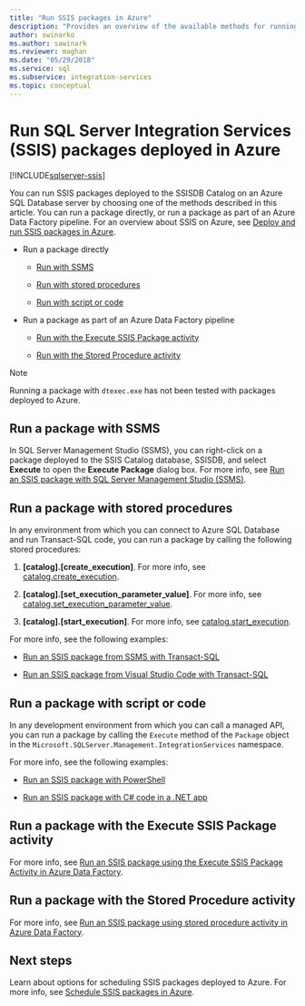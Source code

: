 ```yaml
---
title: "Run SSIS packages in Azure"
description: "Provides an overview of the available methods for running SSIS packages deployed to Azure SQL Database."
author: swinarko
ms.author: sawinark
ms.reviewer: maghan
ms.date: "05/29/2018"
ms.service: sql
ms.subservice: integration-services
ms.topic: conceptual
---
```

# Run SQL Server Integration Services (SSIS) packages deployed in Azure

[!INCLUDE[sqlserver-ssis](../../includes/applies-to-version/sqlserver-ssis.md)]



You can run SSIS packages deployed to the SSISDB Catalog on an Azure SQL Database server by choosing one of the methods described in this article. You can run a package directly, or run a package as part of an Azure Data Factory pipeline. For an overview about SSIS on Azure, see [Deploy and run SSIS packages in Azure](ssis-azure-lift-shift-ssis-packages-overview.md).

- Run a package directly

  - [Run with SSMS](#ssms)

  - [Run with stored procedures](#sproc)

  - [Run with script or code](#script)

- Run a package as part of an Azure Data Factory pipeline

  - [Run with the Execute SSIS Package activity](#exec_activity)

  - [Run with the Stored Procedure activity](#sproc_activity)

> [!NOTE]
> Running a package with `dtexec.exe` has not been tested with packages deployed to Azure.

## <a name="ssms"></a> Run a package with SSMS

In SQL Server Management Studio (SSMS), you can right-click on a package deployed to the SSIS Catalog database, SSISDB, and select **Execute** to open the **Execute Package** dialog box. For more info, see [Run an SSIS package with SQL Server Management Studio (SSMS)](../ssis-quickstart-run-ssms.md).

## <a name="sproc"></a> Run a package with stored procedures

In any environment from which you can connect to Azure SQL Database and run Transact-SQL code, you can run a package by calling the following stored procedures:

1. **[catalog].[create_execution]**. For more info, see [catalog.create_execution](../system-stored-procedures/catalog-create-execution-ssisdb-database.md).

2. **[catalog].[set_execution_parameter_value]**. For more info, see [catalog.set_execution_parameter_value](../system-stored-procedures/catalog-set-execution-parameter-value-ssisdb-database.md).

3. **[catalog].[start_execution]**. For more info, see [catalog.start_execution](../system-stored-procedures/catalog-start-execution-ssisdb-database.md).

For more info, see the following examples:

- [Run an SSIS package from SSMS with Transact-SQL](../ssis-quickstart-run-tsql-ssms.md)

- [Run an SSIS package from Visual Studio Code with Transact-SQL](../ssis-quickstart-run-tsql-vscode.md)

## <a name="script"></a> Run a package with script or code

In any development environment from which you can call a managed API, you can run a package by calling the `Execute` method of the `Package` object in the `Microsoft.SQLServer.Management.IntegrationServices` namespace.

For more info, see the following examples:

- [Run an SSIS package with PowerShell](../ssis-quickstart-run-powershell.md)

- [Run an SSIS package with C# code in a .NET app](../ssis-quickstart-run-dotnet.md)

## <a name="exec_activity"></a> Run a package with the Execute SSIS Package activity

For more info, see [Run an SSIS package using the Execute SSIS Package Activity in Azure Data Factory](/azure/data-factory/how-to-invoke-ssis-package-ssis-activity).

## <a name="sproc_activity"></a> Run a package with the Stored Procedure activity

For more info, see [Run an SSIS package using stored procedure activity in Azure Data Factory](/azure/data-factory/how-to-invoke-ssis-package-stored-procedure-activity).

## Next steps

Learn about options for scheduling SSIS packages deployed to Azure. For more info, see [Schedule SSIS packages in Azure](ssis-azure-schedule-packages.md).
